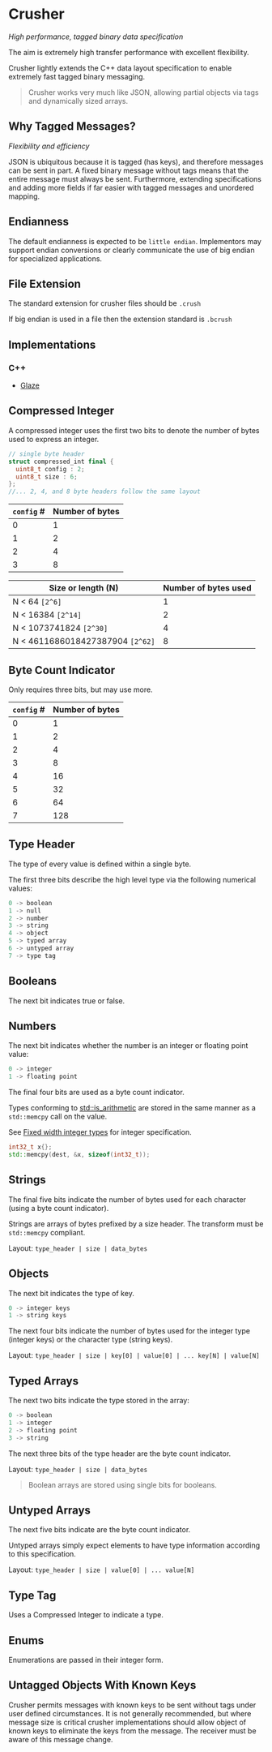 # Crusher
*High performance, tagged binary data specification*

The aim is extremely high transfer performance with excellent flexibility.

Crusher lightly extends the C++ data layout specification to enable extremely fast tagged binary messaging.

> Crusher works very much like JSON, allowing partial objects via tags and dynamically sized arrays.

## Why Tagged Messages?

*Flexibility and efficiency*

JSON is ubiquitous because it is tagged (has keys), and therefore messages can be sent in part. A fixed binary message without tags means that the entire message must always be sent. Furthermore, extending specifications and adding more fields if far easier with tagged messages and unordered mapping.

## Endianness

The default endianness is expected to be `little endian`. Implementors may support endian conversions or clearly communicate the use of big endian for specialized applications.

## File Extension

The standard extension for crusher files should be `.crush`

If big endian is used in a file then the extension standard is `.bcrush`

## Implementations

### C++

- [Glaze](https://github.com/stephenberry/glaze)

## Compressed Integer

A compressed integer uses the first two bits to denote the number of bytes used to express an integer.

```c++
// single byte header
struct compressed_int final {
  uint8_t config : 2;
  uint8_t size : 6;
};
//... 2, 4, and 8 byte headers follow the same layout
```

| `config` # | Number of bytes |
| ---------- | --------------- |
| 0          | 1               |
| 1          | 2               |
| 2          | 4               |
| 3          | 8               |

| Size or length (N)               | Number of bytes used |
| -------------------------------- | -------------------- |
| N < 64 `[2^6]`                   | 1                    |
| N < 16384 `[2^14]`               | 2                    |
| N < 1073741824 `[2^30]`          | 4                    |
| N < 4611686018427387904 `[2^62]` | 8                    |

## Byte Count Indicator

Only requires three bits, but may use more.

| `config` # | Number of bytes |
| ---------- | --------------- |
| 0          | 1               |
| 1          | 2               |
| 2          | 4               |
| 3          | 8               |
| 4          | 16              |
| 5          | 32              |
| 6          | 64              |
| 7          | 128             |

## Type Header

The type of every value is defined within a single byte.

The first three bits describe the high level type via the following numerical values:

```c++
0 -> boolean
1 -> null
2 -> number
3 -> string
4 -> object
5 -> typed array
6 -> untyped array
7 -> type tag
```

## Booleans

The next bit indicates true or false.

## Numbers

The next bit indicates whether the number is an integer or floating point value:

```c++
0 -> integer
1 -> floating point
```

The final four bits are used as a byte count indicator.

Types conforming to [std::is_arithmetic](https://en.cppreference.com/w/cpp/types/is_arithmetic) are stored in the same manner as a `std::memcpy` call on the value.

See [Fixed width integer types](https://en.cppreference.com/w/cpp/types/integer) for integer specification.

```c++
int32_t x{};
std::memcpy(dest, &x, sizeof(int32_t));
```

## Strings

The final five bits indicate the number of bytes used for each character (using a byte count indicator).

Strings are arrays of bytes prefixed by a size header. The transform must be `std::memcpy` compliant.

Layout: `type_header | size | data_bytes`

## Objects

The next bit indicates the type of key.

```c++
0 -> integer keys
1 -> string keys
```

The next four bits indicate the number of bytes used for the integer type (integer keys) or the character type (string keys).

Layout: `type_header | size | key[0] | value[0] | ... key[N] | value[N]`

## Typed Arrays

The next two bits indicate the type stored in the array:

```c++
0 -> boolean
1 -> integer
2 -> floating point
3 -> string
```

The next three bits of the type header are the byte count indicator.

Layout: `type_header | size | data_bytes`

> Boolean arrays are stored using single bits for booleans.

## Untyped Arrays

The next five bits indicate are the byte count indicator.

Untyped arrays simply expect elements to have type information according to this specification.

Layout: `type_header | size | value[0] | ... value[N]`

## Type Tag

Uses a Compressed Integer to indicate a type.

## Enums

Enumerations are passed in their integer form.

## Untagged Objects With Known Keys

Crusher permits messages with known keys to be sent without tags under user defined circumstances. It is not generally recommended, but where message size is critical crusher implementations should allow object of known keys to eliminate the keys from the message. The receiver must be aware of this message change.
